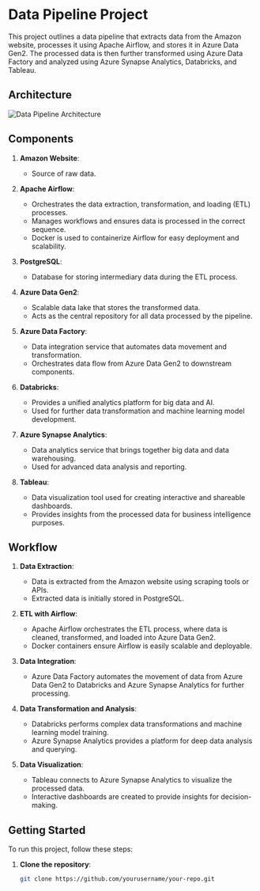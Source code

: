 
# Data Pipeline Project

This project outlines a data pipeline that extracts data from the Amazon website, processes it using Apache Airflow, and stores it in Azure Data Gen2. The processed data is then further transformed using Azure Data Factory and analyzed using Azure Synapse Analytics, Databricks, and Tableau.

## Architecture

![Data Pipeline Architecture](https://github.com/manhzeff/Data-Engineering-and-Analyst-with-Amazon-Data/assets/104782892/48fcad68-e566-4edd-9821-9afedba1152a)

## Components

1. **Amazon Website**:
   - Source of raw data.

2. **Apache Airflow**:
   - Orchestrates the data extraction, transformation, and loading (ETL) processes.
   - Manages workflows and ensures data is processed in the correct sequence.
   - Docker is used to containerize Airflow for easy deployment and scalability.

3. **PostgreSQL**:
   - Database for storing intermediary data during the ETL process.

4. **Azure Data Gen2**:
   - Scalable data lake that stores the transformed data.
   - Acts as the central repository for all data processed by the pipeline.

5. **Azure Data Factory**:
   - Data integration service that automates data movement and transformation.
   - Orchestrates data flow from Azure Data Gen2 to downstream components.

6. **Databricks**:
   - Provides a unified analytics platform for big data and AI.
   - Used for further data transformation and machine learning model development.

7. **Azure Synapse Analytics**:
   - Data analytics service that brings together big data and data warehousing.
   - Used for advanced data analysis and reporting.

8. **Tableau**:
   - Data visualization tool used for creating interactive and shareable dashboards.
   - Provides insights from the processed data for business intelligence purposes.

## Workflow

1. **Data Extraction**:
   - Data is extracted from the Amazon website using scraping tools or APIs.
   - Extracted data is initially stored in PostgreSQL.

2. **ETL with Airflow**:
   - Apache Airflow orchestrates the ETL process, where data is cleaned, transformed, and loaded into Azure Data Gen2.
   - Docker containers ensure Airflow is easily scalable and deployable.

3. **Data Integration**:
   - Azure Data Factory automates the movement of data from Azure Data Gen2 to Databricks and Azure Synapse Analytics for further processing.

4. **Data Transformation and Analysis**:
   - Databricks performs complex data transformations and machine learning model training.
   - Azure Synapse Analytics provides a platform for deep data analysis and querying.

5. **Data Visualization**:
   - Tableau connects to Azure Synapse Analytics to visualize the processed data.
   - Interactive dashboards are created to provide insights for decision-making.

## Getting Started

To run this project, follow these steps:

1. **Clone the repository**:
   ```sh
   git clone https://github.com/yourusername/your-repo.git

